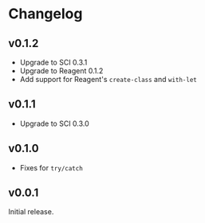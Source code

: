 # Changelog

## v0.1.2

- Upgrade to SCI 0.3.1
- Upgrade to Reagent 0.1.2
- Add support for Reagent's `create-class` and `with-let`

## v0.1.1

- Upgrade to SCI 0.3.0

## v0.1.0

- Fixes for `try/catch`

## v0.0.1

Initial release.
